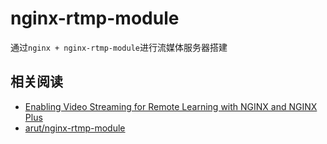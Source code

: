 
# nginx-rtmp-module

通过`nginx + nginx-rtmp-module`进行流媒体服务器搭建

## 相关阅读

* [Enabling Video Streaming for Remote Learning with NGINX and NGINX Plus](https://www.nginx.com/blog/video-streaming-for-remote-learning-with-nginx/)
* [ arut/nginx-rtmp-module ](https://github.com/arut/nginx-rtmp-module)